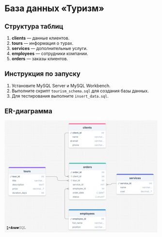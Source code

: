 # База данных «Туризм»

## Структура таблиц
1. **clients** — данные клиентов.
2. **tours** — информация о турах.
3. **services** — дополнительные услуги.
4. **employees** — сотрудники компании.
5. **orders** — заказы клиентов.

## Инструкция по запуску
1. Установите MySQL Server и MySQL Workbench.
2. Выполните скрипт `tourism_schema.sql` для создания базы данных.
3. Для тестирования выполните `insert_data.sql`.

## ER-диаграмма
![ER-диаграмма](er_diagram.png)
